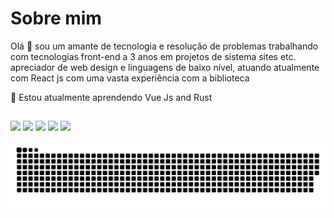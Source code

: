 # Sobre mim
Olá 👋 sou um amante de tecnologia e resolução de problemas trabalhando com tecnologias front-end a 3 anos em projetos de sistema sites etc. apreciador de web design e linguagens de baixo nível, atuando atualmente com React js com uma vasta experiência com a biblioteca
    
🌱 Estou atualmente aprendendo Vue Js and Rust

<!-- <div>
  <a href="https://github.com/JacksonSamuel42">
  <img height="180em" src="https://github-readme-stats.vercel.app/api?username=JacksonSamuel42&show_icons=true&theme=dracula&include_all_commits=true&count_private=true"/>
  <img height="180em" src="https://github-readme-stats.vercel.app/api/top-langs/?username=JacksonSamuel42&layout=compact&langs_count=7&theme=dracula"/>
</div>
<div style="display: inline_block"><br>
  <img align="center" alt="jackson-Js" height="30" width="40" src="https://raw.githubusercontent.com/devicons/devicon/master/icons/javascript/javascript-plain.svg">
  <img align="center" alt="jackson-boot" height="30" width="40" src="https://raw.githubusercontent.com/devicons/devicon/master/icons/bootstrap/bootstrap-plain.svg">
  <img align="center" alt="jackson-React" height="30" width="40" src="https://raw.githubusercontent.com/devicons/devicon/master/icons/react/react-original.svg">
  <img align="center" alt="jackson-HTML" height="30" width="40" src="https://raw.githubusercontent.com/devicons/devicon/master/icons/html5/html5-original.svg">
  <img align="center" alt="jackson-CSS" height="30" width="40" src="https://raw.githubusercontent.com/devicons/devicon/master/icons/css3/css3-original.svg">
  <img align="center" alt="jackson-php" height="30" width="40" src="https://raw.githubusercontent.com/devicons/devicon/master/icons/php/php-original.svg">
  <img align="center" alt="jackson-nodejs" height="30" width="40" src="https://raw.githubusercontent.com/devicons/devicon/master/icons/nodejs/nodejs-original.svg">
  <img align="center" alt="jackson-vue" height="30" width="40" src="https://raw.githubusercontent.com/devicons/devicon/master/icons/vuejs/vuejs-original.svg">
</div> -->
  
  ##
 
 <div>
     
  <a href="https://instagram.com/JacksonSamu42" target="_blank"><img src="https://img.shields.io/badge/-Instagram-%23E4405F?style=for-the-badge&logo=instagram&logoColor=white" target="_blank"></a>
 	<a href="https://www.twitter.com/JacksonSamu42" target="_blank"><img src="https://img.shields.io/badge/Twitter-1DA1F2?style=for-the-badge&logo=twitter&logoColor=white" target="_blank"></a>
 <a href="https://discord.gg/jackson#8807" target="_blank"><img src="https://img.shields.io/badge/Discord-7289DA?style=for-the-badge&logo=discord&logoColor=white" target="_blank"></a> 
  <a href = "mailto:jacksonsamuel42@hotmail.com"><img src="https://img.shields.io/badge/-Gmail-%23333?style=for-the-badge&logo=gmail&logoColor=white" target="_blank"></a>
  <a href="https://www.linkedin.com/in/jackson-samuel-485163207" target="_blank"><img src="https://img.shields.io/badge/-LinkedIn-%230077B5?style=for-the-badge&logo=linkedin&logoColor=white" target="_blank"></a> 
 
  ![Snake animation](https://github.com/JacksonSamuel42/JacksonSamuel42/blob/output/github-contribution-grid-snake.svg)
 
</div>

